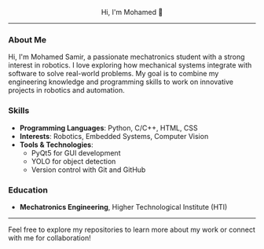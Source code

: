 <p align="center">
  Hi, I'm Mohamed 👋
</p>

---

### About Me
Hi, I'm Mohamed Samir, a passionate mechatronics student with a strong interest in robotics. I love exploring how mechanical systems integrate with software to solve real-world problems. My goal is to combine my engineering knowledge and programming skills to work on innovative projects in robotics and automation.

### Skills
- **Programming Languages**: Python, C/C++, HTML, CSS
- **Interests**: Robotics, Embedded Systems, Computer Vision
- **Tools & Technologies**: 
  - PyQt5 for GUI development
  - YOLO for object detection
  - Version control with Git and GitHub
  
### Education
- **Mechatronics Engineering**, Higher Technological Institute (HTI)

---

Feel free to explore my repositories to learn more about my work or connect with me for collaboration!
